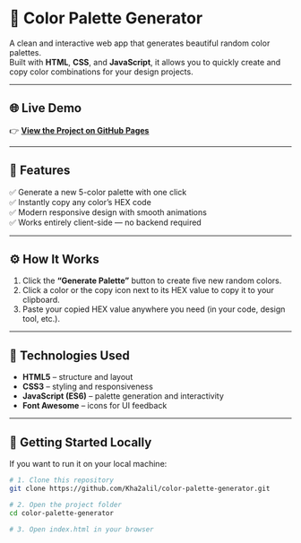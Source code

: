 # 🎨 Color Palette Generator

A clean and interactive web app that generates beautiful random color palettes.  
Built with **HTML**, **CSS**, and **JavaScript**, it allows you to quickly create and copy color combinations for your design projects.

---

## 🌐 Live Demo  
👉 **[View the Project on GitHub Pages](https://kha2alil.github.io/color-palette-generator/)**  

---

## 🧩 Features

✅ Generate a new 5-color palette with one click  
✅ Instantly copy any color’s HEX code  
✅ Modern responsive design with smooth animations  
✅ Works entirely client-side — no backend required  

---

## ⚙️ How It Works

1. Click the **“Generate Palette”** button to create five new random colors.  
2. Click a color or the copy icon next to its HEX value to copy it to your clipboard.  
3. Paste your copied HEX value anywhere you need (in your code, design tool, etc.).

---

## 🧱 Technologies Used

- **HTML5** – structure and layout  
- **CSS3** – styling and responsiveness  
- **JavaScript (ES6)** – palette generation and interactivity  
- **Font Awesome** – icons for UI feedback  

---

## 🚀 Getting Started Locally

If you want to run it on your local machine:

```bash
# 1. Clone this repository
git clone https://github.com/Kha2alil/color-palette-generator.git

# 2. Open the project folder
cd color-palette-generator

# 3. Open index.html in your browser
